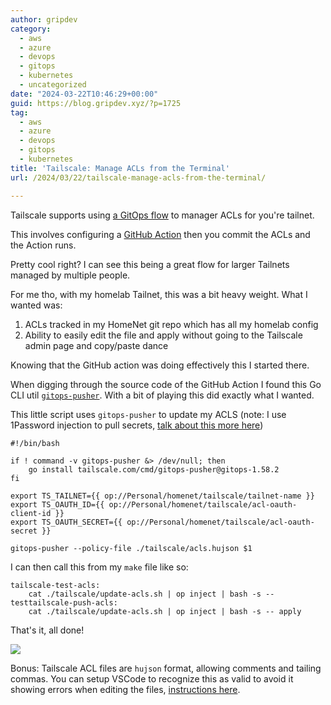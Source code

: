 ```yaml
---
author: gripdev
category:
  - aws
  - azure
  - devops
  - gitops
  - kubernetes
  - uncategorized
date: "2024-03-22T10:46:29+00:00"
guid: https://blog.gripdev.xyz/?p=1725
tag:
  - aws
  - azure
  - devops
  - gitops
  - kubernetes
title: 'Tailscale: Manage ACLs from the Terminal'
url: /2024/03/22/tailscale-manage-acls-from-the-terminal/

---
```

Tailscale supports using [a GitOps flow](https://tailscale.com/kb/1204/gitops-acls) to manager ACLs for you're tailnet.

This involves configuring a [GitHub Action](https://tailscale.com/kb/1306/gitops-acls-github) then you commit the ACLs and the Action runs.

Pretty cool right? I can see this being a great flow for larger Tailnets managed by multiple people.

For me tho, with my homelab Tailnet, this was a bit heavy weight. What I wanted was:

1. ACLs tracked in my HomeNet git repo which has all my homelab config
1. Ability to easily edit the file and apply without going to the Tailscale admin page and copy/paste dance

Knowing that the GitHub action was doing effectively this I started there.

When digging through the source code of the GitHub Action I found this Go CLI util [`gitops-pusher`](https://pkg.go.dev/tailscale.com/cmd/gitops-pusher). With a bit of playing this did exactly what I wanted.

This little script uses `gitops-pusher` to update my ACLS (note: I use 1Password injection to pull secrets, [talk about this more here](/2024/02/26/homelab-using-1password-cli-to-handle-secrets-in-kubernetes-compose-yaml/))

```
#!/bin/bash

if ! command -v gitops-pusher &> /dev/null; then
    go install tailscale.com/cmd/gitops-pusher@gitops-1.58.2
fi

export TS_TAILNET={{ op://Personal/homenet/tailscale/tailnet-name }}
export TS_OAUTH_ID={{ op://Personal/homenet/tailscale/acl-oauth-client-id }}
export TS_OAUTH_SECRET={{ op://Personal/homenet/tailscale/acl-oauth-secret }}

gitops-pusher --policy-file ./tailscale/acls.hujson $1
```

I can then call this from my `make` file like so:

```
tailscale-test-acls:
	cat ./tailscale/update-acls.sh | op inject | bash -s -- testtailscale-push-acls:
	cat ./tailscale/update-acls.sh | op inject | bash -s -- apply
```

That's it, all done!

[![](/wp-content/uploads/2024/03/image-6.png?w=1024)](/wp-content/uploads/2024/03/image-6.png)

Bonus: Tailscale ACL files are `hujson` format, allowing comments and tailing commas. You can setup VSCode to recognize this as valid to avoid it showing errors when editing the files, [instructions here](https://github.com/tailscale/hujson?tab=readme-ov-file#visual-studio-code-association).
